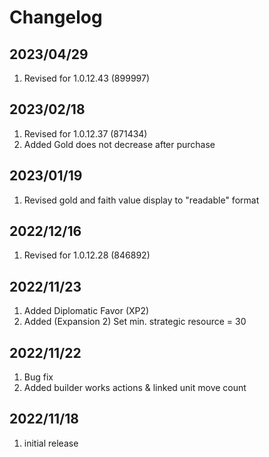 # Changelog

## 2023/04/29
1. Revised for 1.0.12.43 (899997)  

## 2023/02/18  
1. Revised for 1.0.12.37 (871434)
1. Added Gold does not decrease after purchase

## 2023/01/19
1. Revised gold and faith value display to "readable" format

## 2022/12/16
1. Revised for 1.0.12.28 (846892)

## 2022/11/23
1. Added Diplomatic Favor (XP2)
1. Added (Expansion 2) Set min. strategic resource = 30

## 2022/11/22
1. Bug fix
2. Added builder works actions & linked unit move count   

## 2022/11/18
1. initial release